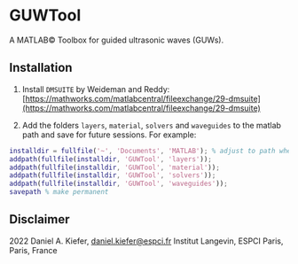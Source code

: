 # GUWTool

A MATLAB© Toolbox for guided ultrasonic waves (GUWs). 

## Installation 

1. Install `DMSUITE` by Weideman and Reddy:
   [https://mathworks.com/matlabcentral/fileexchange/29-dmsuite](https://mathworks.com/matlabcentral/fileexchange/29-dmsuite)
   
2. Add the folders `layers`, `material`, `solvers` and `waveguides` to the matlab path and save for future sessions.  For example:

  ```matlab
  installdir = fullfile('~', 'Documents', 'MATLAB'); % adjust to path where you put GUWTool!
  addpath(fullfile(installdir, 'GUWTool', 'layers'));
  addpath(fullfile(installdir, 'GUWTool', 'material'));
  addpath(fullfile(installdir, 'GUWTool', 'solvers'));
  addpath(fullfile(installdir, 'GUWTool', 'waveguides'));
  savepath % make permanent
  ```

## Disclaimer 

2022 Daniel A. Kiefer, [daniel.kiefer@espci.fr](mailto:daniel.kiefer@espci.fr)
Institut Langevin, ESPCI Paris, Paris, France
